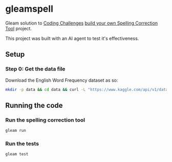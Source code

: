 # gleamspell
Gleam solution to [Coding Challenges](https://codingchallenges.fyi/) [build your own Spelling Correction Tool](https://codingchallenges.fyi/challenges/challenge-spelling-correction) project.

This project was built with an AI agent to test it's effectiveness.

## Setup

### Step 0: Get the data file

Download the English Word Frequency dataset as so:

```sh
mkdir -p data && cd data && curl -L "https://www.kaggle.com/api/v1/datasets/download/rtatman/english-word-frequency" -o words.zip && unzip -o words.zip && mv unigram_freq.csv words.csv
```

## Running the code

### Run the spelling correction tool

```sh
gleam run
```

### Run the tests

```sh
gleam test
```


